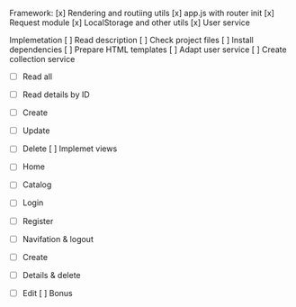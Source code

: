 Framework:
[x] Rendering and routiing utils 
[x] app.js with router init 
[x] Request module
[x] LocalStorage and other utils 
[x] User service

Implemetation
[ ] Read description
[ ] Check project files
[ ] Install dependencies
[ ] Prepare HTML templates
[ ] Adapt user service
[ ] Create collection service
 - [ ] Read all
 - [ ] Read details by ID
 - [ ] Create
 - [ ] Update
 - [ ] Delete
[ ] Implemet views
 - [ ] Home
 - [ ] Catalog
 - [ ] Login
 - [ ] Register
 - [ ] Navifation & logout
 - [ ] Create
 - [ ] Details & delete
 - [ ] Edit
[ ] Bonus
    